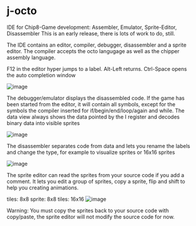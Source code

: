 # j-octo
IDE for Chip8-Game development: Assembler, Emulator, Sprite-Editor, Disassembler
This is an early release, there is lots of work to do, still.

The IDE contains an editor, compiler, debugger, disassembler and a sprite editor.
The compiler accepts the octo langugage as well as the chipper assembly language.

F12 in the editor hyper jumps to a label. Alt-Left returns.
Ctrl-Space opens the auto completion window

![image](https://github.com/tquester/j-octo/assets/5380723/311d6add-7310-43a3-a20d-10326bdc4c55)

The debugger/emulator displays the disassembled code. If the game has been started from the editor, it will contain all symbols, except for the symbols the compiler inserted for if/begin/end/loop/again and while. The data view always shows the data pointed by the I register and decodes binary data into visible sprites

![image](https://github.com/tquester/j-octo/assets/5380723/e48b23f7-8df4-4779-8ef0-dfb46b1e5661)

The disassembler separates code from data and lets you rename the labels and change the type, for example to visualize sprites or 16x16 sprites

![image](https://github.com/tquester/j-octo/assets/5380723/29898af4-14ac-4f71-9a75-c1b20c995a6d)

The sprite editor can read the sprites from your source code if you add a comment. It lets you edit a group of sprites, copy a sprite, flip and shift to help you creating animations.

 tiles: 8x8
 sprite: 8x8
 tiles: 16x16
![image](https://github.com/tquester/j-octo/assets/5380723/45f8888b-a0c5-43df-8de8-0e5a67519fde)

Warning: You must copy the sprites back to your source code with copy/paste, the sprite editor will not modify the source code for now.



